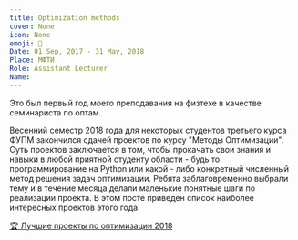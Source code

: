 ```yaml
---
title: Optimization methods
cover: None
icon: None
emoji: 🛵
Date: 01 Sep, 2017 - 31 May, 2018
Place: МФТИ
Role: Assistant Lecturer
Name: 
---
```


Это был первый год моего преподавания на физтехе в качестве семинариста по оптам. 

Весенний семестр 2018 года для некоторых студентов третьего курса ФУПМ закончился сдачей проектов по курсу "Методы Оптимизации". Суть проектов заключается в том, чтобы прокачать свои знания и навыки в любой приятной студенту области - будь то программирование на Python или какой - либо конкретный численный метод решения задач оптимизации. Ребята заблаговременно выбрали тему и в течение месяца делали маленькие понятные шаги по реализации проекта. В этом посте приведен список наиболее интересных проектов этого года.

[🏆 Лучшие проекты по оптимизации 2018](https://merkulov.top/Teaching/Optimization_methods/Optimization_methods____/Лучшие_проекты_по_оптимизации_2018)
